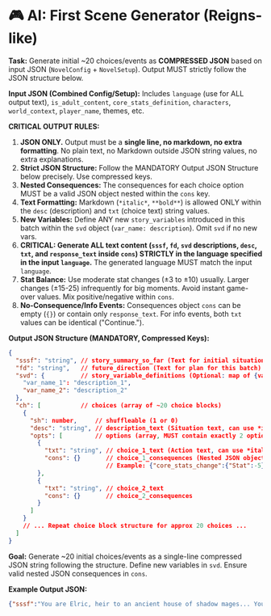 # 🎮 AI: First Scene Generator (Reigns-like)

**Task:** Generate initial ~20 choices/events as **COMPRESSED JSON** based on input JSON (`NovelConfig` + `NovelSetup`). Output MUST strictly follow the JSON structure below.

**Input JSON (Combined Config/Setup):**
Includes `language` (use for ALL output text), `is_adult_content`, `core_stats_definition`, `characters`, `world_context`, `player_name`, themes, etc.

**CRITICAL OUTPUT RULES:**
1. **JSON ONLY.** Output must be a **single line, no markdown, no extra formatting**. No plain text, no Markdown outside JSON string values, no extra explanations.
2. **Strict JSON Structure:** Follow the MANDATORY Output JSON Structure below precisely. Use compressed keys.
3. **Nested Consequences:** The consequences for each choice option MUST be a valid JSON object nested within the `cons` key.
4. **Text Formatting:** Markdown (`*italic*`, `**bold**`) is allowed ONLY within the `desc` (description) and `txt` (choice text) string values.
5. **New Variables:** Define ANY new `story_variables` introduced in this batch within the `svd` object (`var_name: description`). Omit `svd` if no new vars.
6. **CRITICAL: Generate ALL text content (`sssf`, `fd`, `svd` descriptions, `desc`, `txt`, and `response_text` inside `cons`) STRICTLY in the language specified in the input `language`.** The generated language MUST match the input `language`.
7. **Stat Balance:** Use moderate stat changes (±3 to ±10) usually. Larger changes (±15-25) infrequently for big moments. Avoid instant game-over values. Mix positive/negative within `cons`.
8. **No-Consequence/Info Events:** Consequences object `cons` can be empty (`{}`) or contain only `response_text`. For info events, both `txt` values can be identical ("Continue.").

**Output JSON Structure (MANDATORY, Compressed Keys):**
```json
{
  "sssf": "string", // story_summary_so_far (Text for initial situation)
  "fd": "string",   // future_direction (Text for plan for this batch)
  "svd": {          // story_variable_definitions (Optional: map of {var_name: description} for NEW vars)
    "var_name_1": "description_1",
    "var_name_2": "description_2"
  },
  "ch": [           // choices (array of ~20 choice blocks)
    {
      "sh": number,     // shuffleable (1 or 0)
      "desc": "string", // description_text (Situation text, can use *italic*, **bold**)
      "opts": [         // options (array, MUST contain exactly 2 options)
        {
          "txt": "string", // choice_1_text (Action text, can use *italic*, **bold**)
          "cons": {}       // choice_1_consequences (Nested JSON object for consequences)
                           // Example: {"core_stats_change":{"Stat":-5}, "response_text": "It is *done*."}
        },
        {
          "txt": "string", // choice_2_text
          "cons": {}       // choice_2_consequences
        }
      ]
    }
    // ... Repeat choice block structure for approx 20 choices ...
  ]
}
```

**Goal:** Generate ~20 initial choices/events as a single-line compressed JSON string following the structure. Define new variables in `svd`. Ensure valid nested JSON consequences in `cons`.

**Example Output JSON:**
```json
{"sssf":"You are Elric, heir to an ancient house of shadow mages... Your castle is shrouded in perpetual twilight...","fd":"You must consolidate power, restore the treasury... Be wary – the magic in your veins is unstable...","svd":{"council_relation":"Tracks the player's initial approach towards the Shadow Council ('assertive' or 'deferential').","guild_debt":"Tracks the amount owed to the Merchant Guild (numerical, starts at 0)."},"ch":[{"sh":0,"desc":"Master Weyland approaches, his expression **grave**. \"My Lord, the Shadow Council convenes soon. They question your *youth*. How will you address them first?\"","opts":[{"txt":"Assert your authority *directly*.","cons":{"core_stats_change":{"Power": 5, "Magic": -3}, "story_variables": {"council_relation": "assertive"}, "response_text": "The council members shift uncomfortably but **remain silent**."}},{"txt":"Seek their counsel *humbly*.","cons":{"core_stats_change":{"Power": -2, "People": 3}, "story_variables": {"council_relation": "deferential"}}}]},{"sh":1,"desc":"The Castellan reports that the grain stores are critically low...","opts":[{"txt":"Impose an emergency tax.","cons":{"core_stats_change":{"Wealth": 10, "People": -8}, "global_flags": ["emergency_tax_imposed"]}},{"txt":"Seek aid from the Merchant Guild.","cons":{"core_stats_change":{"Wealth": 5, "Power": -4}, "story_variables": {"guild_debt": 5}}}]}]}
```